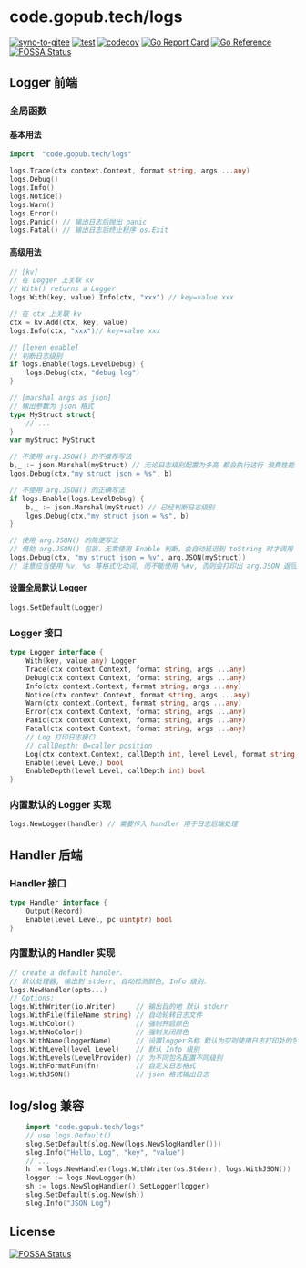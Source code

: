 # code.gopub.tech/logs

[![sync-to-gitee](https://github.com/pub-go/logs/actions/workflows/gitee.yaml/badge.svg)](https://github.com/pub-go/logs/actions/workflows/gitee.yaml)
[![test](https://github.com/pub-go/logs/actions/workflows/test.yaml/badge.svg)](https://github.com/pub-go/logs/actions/workflows/test.yaml)
[![codecov](https://codecov.io/gh/pub-go/logs/branch/main/graph/badge.svg)](https://codecov.io/gh/pub-go/logs)
[![Go Report Card](https://goreportcard.com/badge/code.gopub.tech/logs)](https://goreportcard.com/report/code.gopub.tech/logs)
[![Go Reference](https://pkg.go.dev/badge/code.gopub.tech/logs.svg)](https://pkg.go.dev/code.gopub.tech/logs)
[![FOSSA Status](https://app.fossa.com/api/projects/git%2Bgithub.com%2Fpub-go%2Flogs.svg?type=shield)](https://app.fossa.com/projects/git%2Bgithub.com%2Fpub-go%2Flogs?ref=badge_shield)

## Logger 前端

### 全局函数

#### 基本用法
```go
import	"code.gopub.tech/logs"

logs.Trace(ctx context.Context, format string, args ...any)
logs.Debug()
logs.Info()
logs.Notice()
logs.Warn()
logs.Error()
logs.Panic() // 输出日志后抛出 panic
logs.Fatal() // 输出日志后终止程序 os.Exit
```

#### 高级用法
```go
// [kv]
// 在 Logger 上关联 kv
// With() returns a Logger
logs.With(key, value).Info(ctx, "xxx") // key=value xxx

// 在 ctx 上关联 kv
ctx = kv.Add(ctx, key, value)
logs.Info(ctx, "xxx")// key=value xxx

// [leven enable]
// 判断日志级别
if logs.Enable(logs.LevelDebug) {
	logs.Debug(ctx, "debug log")
}

// [marshal args as json]
// 输出参数为 json 格式
type MyStruct struct{
	// ...
}
var myStruct MyStruct

// 不使用 arg.JSON() 的不推荐写法
b,_ := json.Marshal(myStruct) // 无论日志级别配置为多高 都会执行这行 浪费性能
lgos.Debug(ctx,"my struct json = %s", b)

// 不使用 arg.JSON() 的正确写法
if logs.Enable(logs.LevelDebug) {
	b,_ := json.Marshal(myStruct) // 已经判断日志级别
	lgos.Debug(ctx,"my struct json = %s", b)
}

// 使用 arg.JSON() 的简便写法
// 借助 arg.JSON() 包装，无需使用 Enable 判断，会自动延迟到 toString 时才调用 json.Marshal
logs.Debug(ctx, "my struct json = %v", arg.JSON(myStruct))
// 注意应当使用 %v, %s 等格式化动词, 而不能使用 %#v, 否则会打印出 arg.JSON 返回的内部包装对象 &arg.Arg{data:xxx}
```

#### 设置全局默认 Logger
```go
logs.SetDefault(Logger)
```

### Logger 接口

```go
type Logger interface {
	With(key, value any) Logger
	Trace(ctx context.Context, format string, args ...any)
	Debug(ctx context.Context, format string, args ...any)
	Info(ctx context.Context, format string, args ...any)
	Notice(ctx context.Context, format string, args ...any)
	Warn(ctx context.Context, format string, args ...any)
	Error(ctx context.Context, format string, args ...any)
	Panic(ctx context.Context, format string, args ...any)
	Fatal(ctx context.Context, format string, args ...any)
	// Log 打印日志接口
	// callDepth: 0=caller position
	Log(ctx context.Context, callDepth int, level Level, format string, args ...any)
	Enable(level Level) bool
	EnableDepth(level Level, callDepth int) bool
}
```

### 内置默认的 Logger 实现
```go
logs.NewLogger(handler) // 需要传入 handler 用于日志后端处理
```

## Handler 后端

### Handler 接口

```go
type Handler interface {
	Output(Record)
	Enable(level Level, pc uintptr) bool
}
```
### 内置默认的 Handler 实现

```go
// create a default handler.
// 默认处理器, 输出到 stderr, 自动检测颜色, Info 级别.
logs.NewHandler(opts...)
// Options:
logs.WithWriter(io.Writer)     // 输出目的地 默认 stderr
logs.WithFile(fileName string) // 自动轮转日志文件
logs.WithColor()               // 强制开启颜色
logs.WithNoColor()             // 强制关闭颜色
logs.WithName(loggerName)      // 设置logger名称 默认为空则使用日志打印处的包名
logs.WithLevel(level Level)    // 默认 Info 级别
logs.WithLevels(LevelProvider) // 为不同包名配置不同级别
logs.WithFormatFun(fn)         // 自定义日志格式
logs.WithJSON()                // json 格式输出日志
```


## log/slog 兼容
```go
	import "code.gopub.tech/logs"
	// use logs.Default()
	slog.SetDefault(slog.New(logs.NewSlogHandler()))
	slog.Info("Hello, Log", "key", "value")
	// ...
	h := logs.NewHandler(logs.WithWriter(os.Stderr), logs.WithJSON())
	logger := logs.NewLogger(h)
	sh := logs.NewSlogHandler().SetLogger(logger)
	slog.SetDefault(slog.New(sh))
	slog.Info("JSON Log")
```

## License
[![FOSSA Status](https://app.fossa.com/api/projects/git%2Bgithub.com%2Fpub-go%2Flogs.svg?type=large)](https://app.fossa.com/projects/git%2Bgithub.com%2Fpub-go%2Flogs?ref=badge_large)